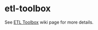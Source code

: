 # etl-toolbox

See [ETL Toolbox](https://github.com/OSRData/etl-toolbox/wiki/ETL-Toolbox) wiki page for more details.
